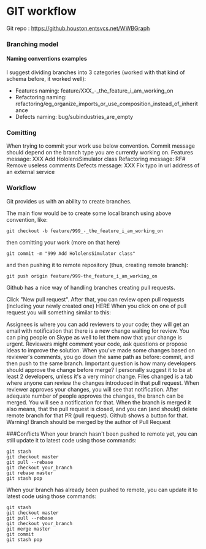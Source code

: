 # GIT workflow
Git repo : https://github.houston.entsvcs.net/WWBGraph 
### Branching model 

#### Naming conventions examples
I suggest dividing branches into 3 categories (worked with that kind of schema before, it worked well):
* Features
  naming: feature/XXX_-_the_feature_i_am_working_on
* Refactoring
  naming: refactoring/eg_organize_imports_or_use_composition_instead_of_inheritance
* Defects
  naming: bug/subindustries_are_empty


### Comitting

When trying to commit your work use below convention. Commit message should depend on the branch type you are currently working on.
Features
message: XXX Add HololensSimulator class
Refactoring
message: RF# Remove useless comments
Defects
message: XXX Fix typo in url address of an external service

### Workflow
Git provides us with an ability to create branches.

The main flow would be to create some local branch using above convention, like:

~~~~
git checkout -b feature/999_-_the_feature_i_am_working_on
~~~~

then comitting your work (more on that here)

~~~~
git commit -m "999 Add HololensSimulator class"
~~~~

and then pushing it to remote repository (thus, creating remote branch):

~~~~
git push origin feature/999-the_feature_i_am_working_on
~~~~



Github has a nice way of handling branches creating pull requests.

Click "New pull request". After that, you can review open pull requests (including your newly created one) HERE
When you click on one of pull request you will something similar to this:

Assignees is where you can add reviewers to your code; they will get an email with notification that there is a new change waiting for review. You can ping people on Skype as well to let them now that your change is urgent. Reviewers might comment your code, ask questions or propose ideas to improve the solution.
When you've made some changes based on reviewer's comments, you go down the same path as before: commit, and then push to the same branch.
Important question is how many developers should approve the change before merge? I personally suggest it to be at least 2 developers, unless it's a very minor change.
Files changed is a tab where anyone can review the changes introduced in that pull request.
When reviewer approves your changes, you will see that notification.
After adequate number of people approves the changes, the branch can be merged. You will see a notification for that. When the branch is merged it also means, that the pull request is closed, and you can (and should) delete remote branch for that PR (pull request). Github shows a button for that. Warning! Branch should be merged by the author of Pull Request  

###Conflicts
When your branch hasn't been pushed to remote yet, you can still update it to latest code using those commands:

~~~~
git stash
git checkout master
git pull --rebase
git checkout your_branch
git rebase master
git stash pop
~~~~
When your branch has already been pushed to remote, you can update it to latest code using those commands:

~~~~
git stash
git checkout master
git pull --rebase
git checkout your_branch
git merge master
git commit
git stash pop
~~~~

